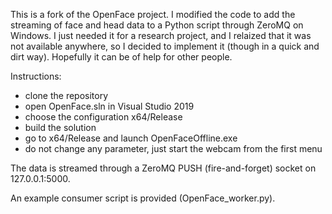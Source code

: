 This is a fork of the OpenFace project.
I modified the code to add the streaming of face and head data to a Python script through ZeroMQ on Windows.
I just needed it for a research project, and I relaized that it was not available anywhere, so I decided to implement it (though in a quick and dirt way).
Hopefully it can be of help for other people.

Instructions:
- clone the repository
- open OpenFace.sln in Visual Studio 2019
- choose the configuration x64/Release
- build the solution
- go to x64/Release and launch OpenFaceOffline.exe
- do not change any parameter, just start the webcam from the first menu

The data is streamed through a ZeroMQ PUSH (fire-and-forget) socket on 127.0.0.1:5000.

An example consumer script is provided (OpenFace_worker.py).
